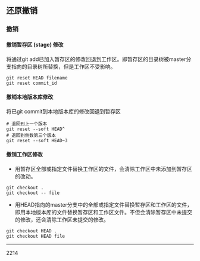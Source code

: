 ## 还原撤销

### 撤销
#### 撤销暂存区 (stage) 修改
将通过git add已加入暂存区的修改回退到工作区。即暂存区的目录树被master分支指向的目录树所替换，但是工作区不受影响。
```
git reset HEAD filename
git reset commit_id
```
#### 撤销本地版本库修改
将已git commit到本地版本库的修改回退到暂存区
```
# 退回到上一个版本
git reset --soft HEAD^
# 退回到倒数第三个版本
git reset --soft HEAD~3
```
#### 撤销工作区修改
* 用暂存区全部或指定文件替换工作区的文件，会清除工作区中未添加到暂存区的改动。
```
git checkout .
git checkout -- file
```
* 用HEAD指向的master分支中的全部或指定文件替换暂存区和工作区的文件，即用本地版本库的文件替换暂存区和工作区文件。不但会清除暂存区中未提交的修改，还会清除工作区未提交的修改。
```
git checkout HEAD .
git checkout HEAD file
```
***
2214
